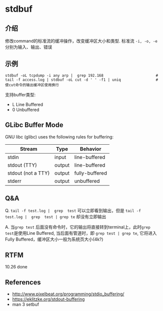 
# stdbuf

## 介绍

修改command的标准流的缓冲操作，改变缓冲区大小和类型.  标准流 `-i, -o, -e` 分别为输入、输出、错误

## 示例

```text
stdbuf -oL tcpdump -i any arp |  grep 192.168                        # 
tail -f access.log | stdbuf -oL cut -d ' ' -f1 | uniq                # 使cut命令的输出缓冲区使用换行
```

支持buffer类型:

- L         Line Buffered
- 0         Unbuffered

## GLibc Buffer Mode

GNU libc (glibc) uses the following rules for buffering:

Stream | Type |   Behavior |
------- | ------ | ------- |
stdin  | input |  line-buffered |
stdout (TTY) |   output | line-buffered |
stdout (not a TTY) | output | fully-buffered |
stderr |  output | unbuffered |

## Q&A

Q. `tail -f test.log |  grep  test` 可以立即看到输出，但是 `tail -f test.log |  grep  test | grep te` 却没有立即输出

A. 当`grep test` 后面没有命令时，它的输出将直接转到terminal上，此时`grep test`是使用Line Buffered, 当后面有管道时，即 `grep test | grep te`, 它将进入Fully Buffered，缓冲区大小一般为系统页大小(4k?)

## RTFM

10.26 done

## References

- http://www.pixelbeat.org/programming/stdio_buffering/
- https://eklitzke.org/stdout-buffering
- man 3 setbuf
